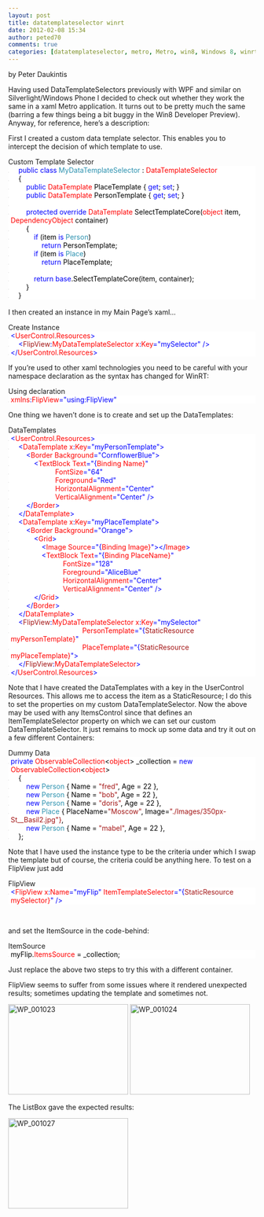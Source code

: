 ```yaml
---
layout: post
title: datatemplateselector winrt
date: 2012-02-08 15:34
author: peted70
comments: true
categories: [datatemplateselector, metro, Metro, win8, Windows 8, winrt, WinRT]
---
```

<p>by Peter Daukintis</p>  <p>Having used DataTemplateSelectors previously with WPF and similar on Silverlight/Windows Phone I decided to check out whether they work the same in a xaml Metro application. It turns out to be pretty much the same (barring a few things being a bit buggy in the Win8 Developer Preview). Anyway, for reference, here’s a description:</p>  <p>First I created a custom data template selector. This enables you to intercept the decision of which template to use.</p>  <p></p>  <div id="scid:9ce6104f-a9aa-4a17-a79f-3a39532ebf7c:a41af072-bfdc-4994-948f-59f04447dc58" class="wlWriterEditableSmartContent" style="float:none;display:inline;margin:0;padding:0;"> <div class="le-pavsc-container"> <div class="le-pavsc-titleblock">Custom Template Selector</div> <div style="background:#fff;overflow:auto;"> <ol style="background:#ffffff;margin:0;padding:0 0 0 5px;"> <li>    <span style="background:#ffffff;color:#000000;"></span><span style="background:#ffffff;color:#0000ff;">public</span><span style="background:#ffffff;color:#000000;"> </span><span style="background:#ffffff;color:#0000ff;">class</span><span style="background:#ffffff;color:#000000;"> </span><span style="background:#ffffff;color:#2b91af;">MyDataTemplateSelector</span><span style="background:#ffffff;color:#000000;"> : </span><span style="background:#ffffff;color:#ff0000;">DataTemplateSelector</span></li> <li class="le-pavsc-even">    <span style="background:#ffffff;color:#000000;">{</span></li> <li>        <span style="background:#ffffff;color:#000000;"></span><span style="background:#ffffff;color:#0000ff;">public</span><span style="background:#ffffff;color:#000000;"> </span><span style="background:#ffffff;color:#ff0000;">DataTemplate</span><span style="background:#ffffff;color:#000000;"> PlaceTemplate { </span><span style="background:#ffffff;color:#0000ff;">get</span><span style="background:#ffffff;color:#000000;">; </span><span style="background:#ffffff;color:#0000ff;">set</span><span style="background:#ffffff;color:#000000;">; }</span></li> <li class="le-pavsc-even">        <span style="background:#ffffff;color:#000000;"></span><span style="background:#ffffff;color:#0000ff;">public</span><span style="background:#ffffff;color:#000000;"> </span><span style="background:#ffffff;color:#ff0000;">DataTemplate</span><span style="background:#ffffff;color:#000000;"> PersonTemplate { </span><span style="background:#ffffff;color:#0000ff;">get</span><span style="background:#ffffff;color:#000000;">; </span><span style="background:#ffffff;color:#0000ff;">set</span><span style="background:#ffffff;color:#000000;">; }</span></li> <li><span style="background:#ffffff;color:#000000;"> </span></li> <li class="le-pavsc-even">        <span style="background:#ffffff;color:#000000;"></span><span style="background:#ffffff;color:#0000ff;">protected</span><span style="background:#ffffff;color:#000000;"> </span><span style="background:#ffffff;color:#0000ff;">override</span><span style="background:#ffffff;color:#000000;"> </span><span style="background:#ffffff;color:#ff0000;">DataTemplate</span><span style="background:#ffffff;color:#000000;"> SelectTemplateCore(</span><span style="background:#ffffff;color:#ff0000;">object</span><span style="background:#ffffff;color:#000000;"> item, </span><span style="background:#ffffff;color:#ff0000;">DependencyObject</span><span style="background:#ffffff;color:#000000;"> container)</span></li> <li>        <span style="background:#ffffff;color:#000000;">{</span></li> <li class="le-pavsc-even">            <span style="background:#ffffff;color:#000000;"></span><span style="background:#ffffff;color:#0000ff;">if</span><span style="background:#ffffff;color:#000000;"> (item </span><span style="background:#ffffff;color:#0000ff;">is</span><span style="background:#ffffff;color:#000000;"> </span><span style="background:#ffffff;color:#2b91af;">Person</span><span style="background:#ffffff;color:#000000;">)</span></li> <li>                <span style="background:#ffffff;color:#000000;"></span><span style="background:#ffffff;color:#0000ff;">return</span><span style="background:#ffffff;color:#000000;"> PersonTemplate;</span></li> <li class="le-pavsc-even">            <span style="background:#ffffff;color:#000000;"></span><span style="background:#ffffff;color:#0000ff;">if</span><span style="background:#ffffff;color:#000000;"> (item </span><span style="background:#ffffff;color:#0000ff;">is</span><span style="background:#ffffff;color:#000000;"> </span><span style="background:#ffffff;color:#2b91af;">Place</span><span style="background:#ffffff;color:#000000;">)</span></li> <li>                <span style="background:#ffffff;color:#000000;"></span><span style="background:#ffffff;color:#0000ff;">return</span><span style="background:#ffffff;color:#000000;"> PlaceTemplate;</span></li> <li class="le-pavsc-even">&nbsp;</li> <li>            <span style="background:#ffffff;color:#000000;"></span><span style="background:#ffffff;color:#0000ff;">return</span><span style="background:#ffffff;color:#000000;"> </span><span style="background:#ffffff;color:#0000ff;">base</span><span style="background:#ffffff;color:#000000;">.SelectTemplateCore(item, container);</span></li> <li class="le-pavsc-even">        <span style="background:#ffffff;color:#000000;">}</span></li> <li>    <span style="background:#ffffff;color:#000000;">}</span></li> </ol> </div> </div> </div> <span style="background:white;color:black;">   <br /></span>I then created an instance in my Main Page’s xaml…   <p></p>  <div id="scid:9ce6104f-a9aa-4a17-a79f-3a39532ebf7c:8cc71fc9-a2ea-4159-93a7-e8a79ee2a0d9" class="wlWriterEditableSmartContent" style="float:none;display:inline;margin:0;padding:0;"> <div class="le-pavsc-container"> <div class="le-pavsc-titleblock">Create Instance</div> <div style="background:#fff;overflow:auto;"> <ol style="background:#ffffff;margin:0;padding:0 0 0 5px;"> <li><span style="background:#ffffff;color:#000000;"></span><span style="background:#ffffff;color:#0000ff;">&lt;</span><span style="background:#ffffff;color:#ff0000;">UserControl</span><span style="background:#ffffff;color:#a31515;">.</span><span style="background:#ffffff;color:#ff0000;">Resources</span><span style="background:#ffffff;color:#0000ff;">&gt;</span></li> <li class="le-pavsc-even">    <span style="background:#ffffff;color:#000000;"></span><span style="background:#ffffff;color:#0000ff;">&lt;</span><span style="background:#ffffff;color:#a31515;">FlipView</span><span style="background:#ffffff;color:#0000ff;">:</span><span style="background:#ffffff;color:#ff0000;">MyDataTemplateSelector x</span><span style="background:#ffffff;color:#0000ff;">:</span><span style="background:#ffffff;color:#ff0000;">Key</span><span style="background:#ffffff;color:#0000ff;">=&quot;mySelector&quot; /&gt;</span></li> <li><span style="background:#ffffff;color:#000000;"></span><span style="background:#ffffff;color:#0000ff;">&lt;/</span><span style="background:#ffffff;color:#ff0000;">UserControl</span><span style="background:#ffffff;color:#a31515;">.</span><span style="background:#ffffff;color:#ff0000;">Resources</span><span style="background:#ffffff;color:#0000ff;">&gt;</span></li> </ol> </div> </div> </div>  <p>If you’re used to other xaml technologies you need to be careful with your namespace declaration as the syntax has changed for WinRT:</p>  <div id="scid:9ce6104f-a9aa-4a17-a79f-3a39532ebf7c:88952be7-d021-4be0-a0c7-ba52e413b9ac" class="wlWriterEditableSmartContent" style="float:none;display:inline;margin:0;padding:0;"> <div class="le-pavsc-container"> <div class="le-pavsc-titleblock">Using declaration</div> <div style="background:#fff;overflow:auto;"> <ol style="background:#ffffff;margin:0;padding:0 0 0 5px;"> <li><span style="background:#ffffff;color:#ff0000;">xmlns</span><span style="background:#ffffff;color:#0000ff;">:</span><span style="background:#ffffff;color:#ff0000;">FlipView</span><span style="background:#ffffff;color:#0000ff;">=&quot;using:FlipView&quot;</span></li> </ol> </div> </div> </div>  <p>One thing we haven’t done is to create and set up the DataTemplates:</p>  <div id="scid:9ce6104f-a9aa-4a17-a79f-3a39532ebf7c:2bc677ae-c685-4c65-af0e-27c068a90db8" class="wlWriterEditableSmartContent" style="float:none;display:inline;margin:0;padding:0;"> <div class="le-pavsc-container"> <div class="le-pavsc-titleblock">DataTemplates</div> <div style="background:#fff;overflow:auto;"> <ol style="background:#ffffff;margin:0;padding:0 0 0 5px;"> <li><span style="background:#ffffff;color:#000000;"></span><span style="background:#ffffff;color:#0000ff;">&lt;</span><span style="background:#ffffff;color:#ff0000;">UserControl</span><span style="background:#ffffff;color:#a31515;">.</span><span style="background:#ffffff;color:#ff0000;">Resources</span><span style="background:#ffffff;color:#0000ff;">&gt;</span></li> <li class="le-pavsc-even">    <span style="background:#ffffff;color:#000000;"></span><span style="background:#ffffff;color:#0000ff;">&lt;</span><span style="background:#ffffff;color:#ff0000;">DataTemplate x</span><span style="background:#ffffff;color:#0000ff;">:</span><span style="background:#ffffff;color:#ff0000;">Key</span><span style="background:#ffffff;color:#0000ff;">=&quot;myPersonTemplate&quot;&gt;</span></li> <li>        <span style="background:#ffffff;color:#000000;"></span><span style="background:#ffffff;color:#0000ff;">&lt;</span><span style="background:#ffffff;color:#ff0000;">Border Background</span><span style="background:#ffffff;color:#0000ff;">=&quot;CornflowerBlue&quot;&gt;</span></li> <li class="le-pavsc-even">            <span style="background:#ffffff;color:#000000;"></span><span style="background:#ffffff;color:#0000ff;">&lt;</span><span style="background:#ffffff;color:#ff0000;">TextBlock Text</span><span style="background:#ffffff;color:#0000ff;">=&quot;{</span><span style="background:#ffffff;color:#ff0000;">Binding Name}</span><span style="background:#ffffff;color:#0000ff;">&quot;</span></li> <li>                      <span style="background:#ffffff;color:#000000;"></span><span style="background:#ffffff;color:#ff0000;"> FontSize</span><span style="background:#ffffff;color:#0000ff;">=&quot;64&quot;</span></li> <li class="le-pavsc-even">                      <span style="background:#ffffff;color:#000000;"></span><span style="background:#ffffff;color:#ff0000;"> Foreground</span><span style="background:#ffffff;color:#0000ff;">=&quot;Red&quot;</span></li> <li>                      <span style="background:#ffffff;color:#000000;"></span><span style="background:#ffffff;color:#ff0000;"> HorizontalAlignment</span><span style="background:#ffffff;color:#0000ff;">=&quot;Center&quot;</span></li> <li class="le-pavsc-even">                      <span style="background:#ffffff;color:#000000;"></span><span style="background:#ffffff;color:#ff0000;"> VerticalAlignment</span><span style="background:#ffffff;color:#0000ff;">=&quot;Center&quot; /&gt;</span></li> <li>        <span style="background:#ffffff;color:#000000;"></span><span style="background:#ffffff;color:#0000ff;">&lt;/</span><span style="background:#ffffff;color:#ff0000;">Border</span><span style="background:#ffffff;color:#0000ff;">&gt;</span></li> <li class="le-pavsc-even">    <span style="background:#ffffff;color:#000000;"></span><span style="background:#ffffff;color:#0000ff;">&lt;/</span><span style="background:#ffffff;color:#ff0000;">DataTemplate</span><span style="background:#ffffff;color:#0000ff;">&gt;</span></li> <li>    <span style="background:#ffffff;color:#000000;"></span><span style="background:#ffffff;color:#0000ff;">&lt;</span><span style="background:#ffffff;color:#ff0000;">DataTemplate x</span><span style="background:#ffffff;color:#0000ff;">:</span><span style="background:#ffffff;color:#ff0000;">Key</span><span style="background:#ffffff;color:#0000ff;">=&quot;myPlaceTemplate&quot;&gt;</span></li> <li class="le-pavsc-even">        <span style="background:#ffffff;color:#000000;"></span><span style="background:#ffffff;color:#0000ff;">&lt;</span><span style="background:#ffffff;color:#ff0000;">Border Background</span><span style="background:#ffffff;color:#0000ff;">=&quot;Orange&quot;&gt;</span></li> <li>            <span style="background:#ffffff;color:#000000;"></span><span style="background:#ffffff;color:#0000ff;">&lt;</span><span style="background:#ffffff;color:#ff0000;">Grid</span><span style="background:#ffffff;color:#0000ff;">&gt;</span></li> <li class="le-pavsc-even">                <span style="background:#ffffff;color:#000000;"></span><span style="background:#ffffff;color:#0000ff;">&lt;</span><span style="background:#ffffff;color:#ff0000;">Image Source</span><span style="background:#ffffff;color:#0000ff;">=&quot;{</span><span style="background:#ffffff;color:#ff0000;">Binding Image}</span><span style="background:#ffffff;color:#0000ff;">&quot;&gt;&lt;/</span><span style="background:#ffffff;color:#ff0000;">Image</span><span style="background:#ffffff;color:#0000ff;">&gt;</span></li> <li>                <span style="background:#ffffff;color:#000000;"></span><span style="background:#ffffff;color:#0000ff;">&lt;</span><span style="background:#ffffff;color:#ff0000;">TextBlock Text</span><span style="background:#ffffff;color:#0000ff;">=&quot;{</span><span style="background:#ffffff;color:#ff0000;">Binding PlaceName}</span><span style="background:#ffffff;color:#0000ff;">&quot;</span><span style="background:#ffffff;color:#000000;"> </span></li> <li class="le-pavsc-even">                          <span style="background:#ffffff;color:#000000;"></span><span style="background:#ffffff;color:#ff0000;"> FontSize</span><span style="background:#ffffff;color:#0000ff;">=&quot;128&quot;</span><span style="background:#ffffff;color:#000000;"> </span></li> <li>                          <span style="background:#ffffff;color:#000000;"></span><span style="background:#ffffff;color:#ff0000;"> Foreground</span><span style="background:#ffffff;color:#0000ff;">=&quot;AliceBlue&quot;</span><span style="background:#ffffff;color:#000000;"> </span></li> <li class="le-pavsc-even">                          <span style="background:#ffffff;color:#000000;"></span><span style="background:#ffffff;color:#ff0000;"> HorizontalAlignment</span><span style="background:#ffffff;color:#0000ff;">=&quot;Center&quot;</span><span style="background:#ffffff;color:#000000;"> </span></li> <li>                          <span style="background:#ffffff;color:#000000;"></span><span style="background:#ffffff;color:#ff0000;"> VerticalAlignment</span><span style="background:#ffffff;color:#0000ff;">=&quot;Center&quot; /&gt;</span></li> <li class="le-pavsc-even">            <span style="background:#ffffff;color:#000000;"></span><span style="background:#ffffff;color:#0000ff;">&lt;/</span><span style="background:#ffffff;color:#ff0000;">Grid</span><span style="background:#ffffff;color:#0000ff;">&gt;</span></li> <li>        <span style="background:#ffffff;color:#000000;"></span><span style="background:#ffffff;color:#0000ff;">&lt;/</span><span style="background:#ffffff;color:#ff0000;">Border</span><span style="background:#ffffff;color:#0000ff;">&gt;</span></li> <li class="le-pavsc-even">    <span style="background:#ffffff;color:#000000;"></span><span style="background:#ffffff;color:#0000ff;">&lt;/</span><span style="background:#ffffff;color:#ff0000;">DataTemplate</span><span style="background:#ffffff;color:#0000ff;">&gt;</span></li> <li>    <span style="background:#ffffff;color:#000000;"></span><span style="background:#ffffff;color:#0000ff;">&lt;</span><span style="background:#ffffff;color:#a31515;">FlipView</span><span style="background:#ffffff;color:#0000ff;">:</span><span style="background:#ffffff;color:#ff0000;">MyDataTemplateSelector x</span><span style="background:#ffffff;color:#0000ff;">:</span><span style="background:#ffffff;color:#ff0000;">Key</span><span style="background:#ffffff;color:#0000ff;">=&quot;mySelector&quot;</span></li> <li class="le-pavsc-even">                                    <span style="background:#ffffff;color:#000000;"></span><span style="background:#ffffff;color:#ff0000;"> PersonTemplate</span><span style="background:#ffffff;color:#0000ff;">=&quot;{</span><span style="background:#ffffff;color:#a31515;">StaticResource</span><span style="background:#ffffff;color:#ff0000;"> myPersonTemplate}</span><span style="background:#ffffff;color:#0000ff;">&quot;</span></li> <li>                                    <span style="background:#ffffff;color:#000000;"></span><span style="background:#ffffff;color:#ff0000;"> PlaceTemplate</span><span style="background:#ffffff;color:#0000ff;">=&quot;{</span><span style="background:#ffffff;color:#a31515;">StaticResource</span><span style="background:#ffffff;color:#ff0000;"> myPlaceTemplate}</span><span style="background:#ffffff;color:#0000ff;">&quot;&gt;</span></li> <li class="le-pavsc-even">    <span style="background:#ffffff;color:#000000;"></span><span style="background:#ffffff;color:#0000ff;">&lt;/</span><span style="background:#ffffff;color:#a31515;">FlipView</span><span style="background:#ffffff;color:#0000ff;">:</span><span style="background:#ffffff;color:#ff0000;">MyDataTemplateSelector</span><span style="background:#ffffff;color:#0000ff;">&gt;</span></li> <li><span style="background:#ffffff;color:#000000;"></span><span style="background:#ffffff;color:#0000ff;">&lt;/</span><span style="background:#ffffff;color:#ff0000;">UserControl</span><span style="background:#ffffff;color:#a31515;">.</span><span style="background:#ffffff;color:#ff0000;">Resources</span><span style="background:#ffffff;color:#0000ff;">&gt;</span></li> </ol> </div> </div> </div>  <p></p>  <p>Note that I have created the DataTemplates with a key in the UserControl Resources. This allows me to access the item as a StaticResource; I do this to set the properties on my custom DataTemplateSelector. Now the above may be used with any ItemsControl since that defines an ItemTemplateSelector property on which we can set our custom DataTemplateSelector. It just remains to mock up some data and try it out on a few different Containers:</p>  <div id="scid:9ce6104f-a9aa-4a17-a79f-3a39532ebf7c:81923292-f85f-4ae7-a5ee-ae173044c493" class="wlWriterEditableSmartContent" style="float:none;display:inline;margin:0;padding:0;"> <div class="le-pavsc-container"> <div class="le-pavsc-titleblock">Dummy Data</div> <div style="background:#fff;overflow:auto;"> <ol style="background:#ffffff;margin:0;padding:0 0 0 5px;"> <li><span style="background:#ffffff;color:#000000;"></span><span style="background:#ffffff;color:#0000ff;">private</span><span style="background:#ffffff;color:#000000;"> </span><span style="background:#ffffff;color:#ff0000;">ObservableCollection</span><span style="background:#ffffff;color:#000000;">&lt;</span><span style="background:#ffffff;color:#ff0000;">object</span><span style="background:#ffffff;color:#000000;">&gt; _collection = </span><span style="background:#ffffff;color:#0000ff;">new</span><span style="background:#ffffff;color:#000000;"> </span><span style="background:#ffffff;color:#ff0000;">ObservableCollection</span><span style="background:#ffffff;color:#000000;">&lt;</span><span style="background:#ffffff;color:#ff0000;">object</span><span style="background:#ffffff;color:#000000;">&gt;</span></li> <li class="le-pavsc-even">    <span style="background:#ffffff;color:#000000;">{</span></li> <li>        <span style="background:#ffffff;color:#000000;"></span><span style="background:#ffffff;color:#0000ff;">new</span><span style="background:#ffffff;color:#000000;"> </span><span style="background:#ffffff;color:#2b91af;">Person</span><span style="background:#ffffff;color:#000000;"> { Name = </span><span style="background:#ffffff;color:#a31515;">&quot;fred&quot;</span><span style="background:#ffffff;color:#000000;">, Age = 22 },</span></li> <li class="le-pavsc-even">        <span style="background:#ffffff;color:#000000;"></span><span style="background:#ffffff;color:#0000ff;">new</span><span style="background:#ffffff;color:#000000;"> </span><span style="background:#ffffff;color:#2b91af;">Person</span><span style="background:#ffffff;color:#000000;"> { Name = </span><span style="background:#ffffff;color:#a31515;">&quot;bob&quot;</span><span style="background:#ffffff;color:#000000;">, Age = 22 },</span></li> <li>        <span style="background:#ffffff;color:#000000;"></span><span style="background:#ffffff;color:#0000ff;">new</span><span style="background:#ffffff;color:#000000;"> </span><span style="background:#ffffff;color:#2b91af;">Person</span><span style="background:#ffffff;color:#000000;"> { Name = </span><span style="background:#ffffff;color:#a31515;">&quot;doris&quot;</span><span style="background:#ffffff;color:#000000;">, Age = 22 },</span></li> <li class="le-pavsc-even">        <span style="background:#ffffff;color:#000000;"></span><span style="background:#ffffff;color:#0000ff;">new</span><span style="background:#ffffff;color:#000000;"> </span><span style="background:#ffffff;color:#2b91af;">Place</span><span style="background:#ffffff;color:#000000;"> { PlaceName=</span><span style="background:#ffffff;color:#a31515;">&quot;Moscow&quot;</span><span style="background:#ffffff;color:#000000;">, Image=</span><span style="background:#ffffff;color:#a31515;">&quot;./Images/350px-St__Basil2.jpg&quot;}</span><span style="background:#ffffff;color:#000000;">,</span></li> <li>        <span style="background:#ffffff;color:#000000;"></span><span style="background:#ffffff;color:#0000ff;">new</span><span style="background:#ffffff;color:#000000;"> </span><span style="background:#ffffff;color:#2b91af;">Person</span><span style="background:#ffffff;color:#000000;"> { Name = </span><span style="background:#ffffff;color:#a31515;">&quot;mabel&quot;</span><span style="background:#ffffff;color:#000000;">, Age = 22 },</span></li> <li class="le-pavsc-even">    <span style="background:#ffffff;color:#000000;">};</span></li> </ol> </div> </div> </div>  <p>Note that I have used the instance type to be the criteria under which I swap the template but of course, the criteria could be anything here. To test on a FlipView just add</p>  <div id="scid:9ce6104f-a9aa-4a17-a79f-3a39532ebf7c:23f7ebce-2924-4f44-af50-6506153c849a" class="wlWriterEditableSmartContent" style="float:none;display:inline;margin:0;padding:0;"> <div class="le-pavsc-container"> <div class="le-pavsc-titleblock">FlipView</div> <div style="background:#fff;overflow:auto;"> <ol style="background:#ffffff;margin:0;padding:0 0 0 5px;"> <li><span style="background:#ffffff;color:#0000ff;">&lt;</span><span style="background:#ffffff;color:#ff0000;">FlipView x</span><span style="background:#ffffff;color:#0000ff;">:</span><span style="background:#ffffff;color:#ff0000;">Name</span><span style="background:#ffffff;color:#0000ff;">=&quot;myFlip&quot;</span><span style="background:#ffffff;color:#ff0000;"> ItemTemplateSelector</span><span style="background:#ffffff;color:#0000ff;">=&quot;{</span><span style="background:#ffffff;color:#a31515;">StaticResource</span><span style="background:#ffffff;color:#ff0000;"> mySelector}</span><span style="background:#ffffff;color:#0000ff;">&quot; /&gt;</span></li> </ol> </div> </div> </div>  <p>&#160;</p>  <p>and set the ItemSource in the code-behind:</p>  <div id="scid:9ce6104f-a9aa-4a17-a79f-3a39532ebf7c:e1b68e95-18de-4c9c-ae53-708ff85aa1b4" class="wlWriterEditableSmartContent" style="float:none;display:inline;margin:0;padding:0;"> <div class="le-pavsc-container"> <div class="le-pavsc-titleblock">ItemSource</div> <div style="background:#fff;overflow:auto;"> <ol style="background:#ffffff;margin:0;padding:0 0 0 5px;"> <li><span style="background:#ffffff;color:#000000;">myFlip.</span><span style="background:#ffffff;color:#ff0000;">ItemsSource</span><span style="background:#ffffff;color:#000000;"> = _collection;</span></li> </ol> </div> </div> </div>  <p>Just replace the above two steps to try this with a different container.</p>  <p>FlipView seems to suffer from some issues where it rendered unexpected results; sometimes updating the template and sometimes not.</p>  <p><a href="http://peted.azurewebsites.net/wp-content/uploads/2012/02/wp_001023.jpg"><img title="WP_001023" style="display:inline;border-width:0;" border="0" alt="WP_001023" src="http://peted.azurewebsites.net/wp-content/uploads/2012/02/wp_001023_thumb.jpg" width="244" height="184" /></a> <a href="http://peted.azurewebsites.net/wp-content/uploads/2012/02/wp_001024.jpg"><img title="WP_001024" style="display:inline;border-width:0;" border="0" alt="WP_001024" src="http://peted.azurewebsites.net/wp-content/uploads/2012/02/wp_001024_thumb.jpg" width="244" height="184" /></a> </p>  <p>The ListBox gave the expected results:</p>  <p><a href="http://peted.azurewebsites.net/wp-content/uploads/2012/02/wp_001027.jpg"><img title="WP_001027" style="display:inline;border-width:0;" border="0" alt="WP_001027" src="http://peted.azurewebsites.net/wp-content/uploads/2012/02/wp_001027_thumb.jpg" width="244" height="184" /></a></p>
